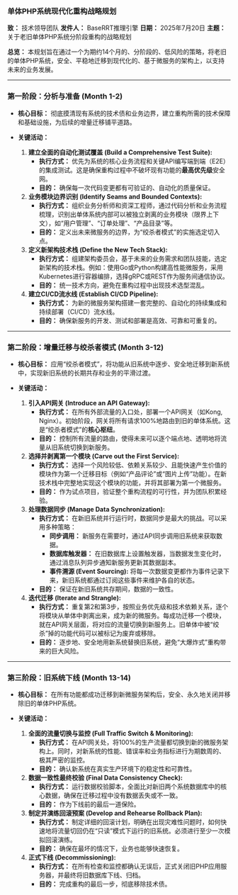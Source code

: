 
### **单体PHP系统现代化重构战略规划**

**致：** 技术领导团队
**发件人：** BaseRRT推理引擎
**日期：** 2025年7月20日
**主题：** 关于老旧单体PHP系统分阶段重构的战略规划

**总览：** 本规划旨在通过一个为期约14个月的、分阶段的、低风险的策略，将老旧的单体PHP系统，安全、平稳地迁移到现代化的、基于微服务的架构上，以支持未来的业务发展。

---

### **第一阶段：分析与准备 (Month 1-2)**

*   **核心目标：** 彻底摸清现有系统的技术债和业务边界，建立重构所需的技术保障和基础设施，为后续的增量迁移铺平道路。

*   **关键活动：**
    1.  **建立全面的自动化测试覆盖 (Build a Comprehensive Test Suite):**
        *   **执行方式：** 优先为系统的核心业务流程和关键API编写端到端（E2E）的集成测试。这是确保重构过程中不破坏现有功能的**最高优先级**安全网。
        *   **目的：** 确保每一次代码变更都有可验证的、自动化的质量保证。
    2.  **业务模块边界识别 (Identify Seams and Bounded Contexts):**
        *   **执行方式：** 组织业务分析师和资深工程师，通过代码分析和业务流程梳理，识别出单体系统内部可以被独立剥离的业务模块（限界上下文），如“用户管理”、“订单处理”、“产品目录”等。
        *   **目的：** 定义出未来微服务的边界，为“绞杀者模式”的实施选定切入点。
    3.  **定义新架构技术栈 (Define the New Tech Stack):**
        *   **执行方式：** 组建架构委员会，基于未来的业务需求和团队技能，选定新架构的技术栈。例如：使用Go或Python构建高性能微服务，采用Kubernetes进行容器编排，选择gRPC或REST作为服务间通信协议。
        *   **目的：** 统一技术方向，避免在重构过程中出现技术选型混乱。
    4.  **建立CI/CD流水线 (Establish CI/CD Pipeline):**
        *   **执行方式：** 为新的微服务架构搭建一套完整的、自动化的持续集成和持续部署（CI/CD）流水线。
        *   **目的：** 确保新服务的开发、测试和部署是高效、可靠和可重复的。

---

### **第二阶段：增量迁移与绞杀者模式 (Month 3-12)**

*   **核心目标：** 应用“绞杀者模式”，将功能从旧系统中逐步、安全地迁移到新系统中，实现新旧系统的长期共存和业务的平滑过渡。

*   **关键活动：**
    1.  **引入API网关 (Introduce an API Gateway):**
        *   **执行方式：** 在所有外部流量的入口处，部署一个API网关（如Kong, Nginx）。初始阶段，网关将所有请求100%地路由到旧的单体系统。这是“绞杀者模式”的**核心枢纽**。
        *   **目的：** 控制所有流量的路由，使得未来可以逐个端点地、透明地将流量从旧系统切换到新服务。
    2.  **选择并剥离第一个模块 (Carve out the First Service):**
        *   **执行方式：** 选择一个风险较低、依赖关系较少、且能快速产生价值的模块作为第一个迁移目标（例如“产品评论”或“图片上传”功能）。在新技术栈中完整地实现这个模块的功能，并将其部署为第一个微服务。
        *   **目的：** 作为试点项目，验证整个重构流程的可行性，并为团队积累经验。
    3.  **处理数据同步 (Manage Data Synchronization):**
        *   **执行方式：** 在新旧系统并行运行时，数据同步是最大的挑战。可以采用多种策略：
            *   **同步调用：** 新服务在需要时，通过API同步调用旧系统来获取数据。
            *   **数据库触发器：** 在旧数据库上设置触发器，当数据发生变化时，通过消息队列异步通知新服务更新其数据副本。
            *   **事件溯源 (Event Sourcing):** 将每一次数据变更都作为事件记录下来，新旧系统都通过订阅这些事件来维护各自的状态。
        *   **目的：** 保证在新旧系统共存期间，数据的一致性。
    4.  **迭代迁移 (Iterate and Strangle):**
        *   **执行方式：** 重复第2和第3步，按照业务优先级和技术依赖关系，逐个将模块从单体中剥离出来，成为新的微服务。每成功迁移一个模块，就在API网关层面，将对应的流量切换到新服务上。旧单体中被“绞杀”掉的功能代码可以被标记为废弃或移除。
        *   **目的：** 逐步地、安全地用新系统替换旧系统，避免“大爆炸式”重构带来的巨大风险。

---

### **第三阶段：旧系统下线 (Month 13-14)**

*   **核心目标：** 在所有功能都成功迁移到新微服务架构后，安全、永久地关闭并移除旧的单体PHP系统。

*   **关键活动：**
    1.  **全面的流量切换与监控 (Full Traffic Switch & Monitoring):**
        *   **执行方式：** 在API网关处，将100%的生产流量都切换到新的微服务架构上。同时，对新系统的性能、错误率和业务指标进行为期数周的、极其严密的监控。
        *   **目的：** 确认新系统在真实生产环境下的稳定性和可靠性。
    2.  **数据一致性最终校验 (Final Data Consistency Check):**
        *   **执行方式：** 运行数据校验脚本，全面比对新旧两个系统数据库中的核心数据，确保在迁移过程中没有数据丢失或不一致。
        *   **目的：** 作为下线前的最后一道保险。
    3.  **制定并演练回滚预案 (Develop and Rehearse Rollback Plan):**
        *   **执行方式：** 制定详细的回滚计划，明确在出现灾难性问题时，如何快速地将流量切回仍在“只读”模式下运行的旧系统。必须进行至少一次模拟回滚演练。
        *   **目的：** 确保在最坏的情况下，业务也能够快速恢复。
    4.  **正式下线 (Decommissioning):**
        *   **执行方式：** 在所有检查和监控都确认无误后，正式关闭旧PHP应用服务器，并最终将旧数据库下线、归档。
        *   **目的：** 完成重构的最后一步，彻底移除技术债。
